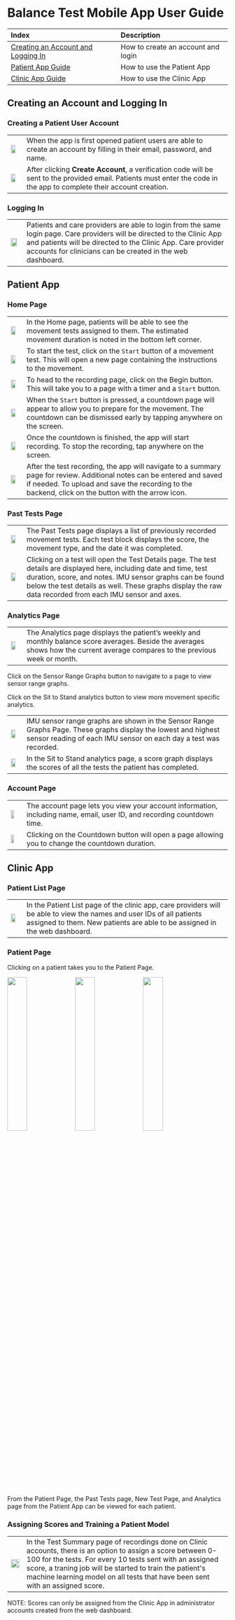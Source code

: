 # Balance Test Mobile App User Guide


| Index                                                                    | Description                                 |
| :----------------------------------------------------------------------- | :------------------------------------------ |
| [Creating an Account and Logging In](#creating-an-account-and-logging-in)| How to create an account and login          |
| [Patient App Guide](#patient-app)                                        | How to use the Patient App                  |
| [Clinic App Guide](#clinic-app)                                          | How to use the Clinic App                   |



## Creating an Account and Logging In

### Creating a Patient User Account

|   |   |
|---|---|
|<img src="../assets/create_account_page.png" width="70%">| When the app is first opened patient users are able to create an account by filling in their email, password, and name. |
|<img src="../assets/verification_page.png" width="70%">| After clicking **Create Account**, a verification code will be sent to the provided email. Patients must enter the code in the app to complete their account creation. |


### Logging In

|   |   |
|---|---|
|<img src="../assets/sign_in_page.png" width="85%">| Patients and care providers are able to login from the same login page. Care providers will be directed to the Clinic App and patients will be directed to the Clinic App. Care provider accounts for clinicians can be created in the web dashboard. |



## Patient App

### Home Page

|   |   |
|---|---|
|<img src="../assets/new_test_page.PNG" width="70%">| In the Home page, patients will be able to see the movement tests assigned to them. The estimated movement duration is noted in the bottom left corner. |
|<img src="../assets/instructions_page.PNG" width="70%">| To start the test, click on the `Start` button of a movement test. This will open a new page containing the instructions to the movement. |
|<img src="../assets/recording_page.PNG" width="70%">| To head to the recording page, click on the Begin button. This will take you to a page with a timer and a `Start` button. |
|<img src="../assets/countdown_page.png" width="70%">| When the `Start` button is pressed, a countdown page will appear to allow you to prepare for the movement. The countdown can be dismissed early by tapping anywhere on the screen. |
|<img src="../assets/recording_in_progress.PNG" width="70%">| Once the countdown is finished, the app will start recording. To stop the recording, tap anywhere on the screen. |
|<img src="../assets/summary_page.png" width="70%">| After the test recording, the app will navigate to a summary page for review. Additional notes can be entered and saved if needed. To upload and save the recording to the backend, click on the button with the arrow icon. |


>

### Past Tests Page

|   |   |
|---|---|
|<img src="../assets/past_tests_page.PNG" width="70%">| The Past Tests page displays a list of previously recorded movement tests. Each test block displays the score, the movement type, and the date it was completed. |
|<img src="../assets/test_details_page.PNG" width="70%">| Clicking on a test will open the Test Details page. The test details are displayed here, including date and time, test duration, score, and notes. IMU sensor graphs can be found below the test details as well. These graphs display the raw data recorded from each IMU sensor and axes. | 


### Analytics Page

|   |   |
|---|---|
|<img src="../assets/analytics_page.PNG" width="70%">| The Analytics page displays the patient’s weekly and monthly balance score averages. Beside the averages shows how the current average compares to the previous week or month. |

Click on the Sensor Range Graphs button to navigate to a page to view sensor range graphs.

Click on the Sit to Stand analytics button to view more movement specific analytics. 

|   |   |
|---|---|
|<img src="../assets/range_graphs_page.png" width="70%">| IMU sensor range graphs are shown in the Sensor Range Graphs Page. These graphs display the lowest and highest sensor reading of each IMU sensor on each day a test was recorded. |
|<img src="../assets/sit_stand_score_graph.png" width="70%">| In the Sit to Stand analytics page, a score graph displays the scores of all the tests the patient has completed. |



### Account Page 

|   |   |
|---|---|
|<img src="../assets/account_page.PNG" width="60%">| The account page lets you view your account information, including name, email, user ID, and recording countdown time. |
|<img src="../assets/countdown_selection_page.png" width="60%">| Clicking on the Countdown button will open a page allowing you to change the countdown duration. |

## Clinic App

### Patient List Page

|   |   |
|---|---|
|<img src="../assets/clinic_patient_list.png" width="70%">| In the Patient List page of the clinic app, care providers will be able to view the names and user IDs of all patients assigned to them. New patients are able to be assigned in the web dashboard.|

### Patient Page
Clicking on a patient takes you to the Patient Page.

<p float="left">
  <img src="../assets/clinic_past_tests.png" width="30%"/>
  <img src="../assets/clinic_new_test.png" width="30%"/>
  <img src="../assets/clinic_analytics.png" width="30%"/>
</p>

From the Patient Page, the Past Tests page, New Test Page, and Analytics page from the Patient App can be viewed for each patient.

### Assigning Scores and Training a Patient Model

|   |   |
|---|---|
|<img src="../assets/clinic_summary_page.png" width="100%">| In the Test Summary page of recordings done on Clinic accounts, there is an option to assign a score between 0-100 for the tests. For every 10 tests sent with an assigned score, a traning job will be started to train the patient's machine learning model on all tests that have been sent with an assigned score. |

NOTE: Scores can only be assigned from the Clinic App in administrator accounts created from the web dashboard.
